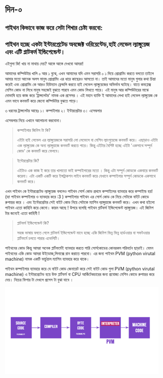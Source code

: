 
  

# দিন-০

## পাইথন কিভাবে কাজ করে সেটা শিখার চেষ্টা করবো:

## পাইথন হচ্ছে একটা ইন্টারপ্রেটেড অবজেক্ট ওরিয়েন্টেড,হাই লেভেল ল্যাঙ্গুয়েজ এবং এটি প্লাটফর্ম  ইন্ডিপেন্ডেন্ট।
এইগুলা কি! খায় না মাথায় দেয়? আস্তে আস্তে দেখবো আমরা!

আমাদের কম্পিউটার খালি ০ আর ১ বুঝে, এখন আমাদের যদি এমন সরাসরি ০ ১ দিয়ে প্রোগ্রামিং করতে বলতো তাইলে আমার মতো আনেক অলস মানুষ প্রোগ্রামিং এর ধারে কাছেরও আসতো না। তাই আমাদের মতো মানুষ গুলার কথা চিন্তা করেই  এবং প্রোগ্রামিং কে আরও  হিউম্যান ফ্রেন্ডলি করতে হাই লেভেল ল্যাঙ্গুয়েজের অভির্ভাব ঘটেছে। যাতে কমপ্লেক্স মেশিন কোড না লিখে মানুষ সহজেই বুঝতে পারবে এমন কোড লিখতে পারে। 
এই মানুষ আর কম্পিউটারের মাঝে দোভাষি হয়ে কাজ করে 'ট্রান্সলেটর' নামক  এক প্রসেসর । এই মহান ব্যাক্তি ই আমাদের লেখা হাই লেভেল ল্যাঙ্গুয়েজ কে  এমন ভাবে কনভার্ট করে জেনো কম্পিউটার বুঝতে পাড়ে।  


৩ ধরনের ট্রান্সলেটর আছেঃ
১। কম্পাইলার
২। ইন্টারপ্রেটার
৩। এসেম্বলার


এসেম্বলার নিয়ে এখানে আলোচনা করবোনা।

>কম্পাইলার জিনিস টা কি?
>
>এইটা হাই লেভেল এর ল্যাঙ্গুয়েজকে সরাসরি লো লেভেলে বা মেশিন ল্যাংগুয়েজে কনভার্ট করে। এছাড়াও এইটা এক ল্যাঙ্গুয়েজ কে অন্য ল্যাঙ্গুয়াজে কনভার্ট করতে পারে। 
>কিন্তু এইটার বৈশিষ্ট  হচ্ছে এইটা 'একসাথে সম্পুর্ন কোড' কে কনভার্ট করে ফেলবে।

>ইন্টেরপ্রেটার কি?
>
>এইটাও এক কাজ ই করে তার খালাতো ভাই কম্পাইলারের মতো । কিন্তু এটা সম্পুর্ন কোডকে একবারে কনভার্ট করেনা। এটা  একটি একটি করে ইন্সট্রাকশন লাইন কনভার্ট করে যেখানে কম্পাইলার সম্পুর্ন কোডকে একসাথে কনভার্ট করে। 


এখন পাইথন কে ইন্টারপ্রেটেড ল্যাঙ্গুয়েজ বললেও পাইথন সোর্স কোড প্রথমে কম্পাইলের ব্যাবহার করে কম্পাইল্ড হয়! (হ্যা পাইথন কম্পাইলার ও ব্যাবহার করে :3 )
কম্পাইলার পাইথন এর সোর্স কোড কে নিয়ে সেটাকে বাইট কোডে রুপান্তর করে । এবং ইন্টেরপ্রেটার  সেই বাইট কোড নিয়ে সেটাকে ম্যাশিন ল্যাঙ্গুয়াজে কনভার্ট করে। 
এখন কথা হইলো পাইথন এতো কাহিনি করে কেনো। কারন আছে ! উপরে বলেছি পাইথন প্লার্টফর্ম ইন্ডিপেন্ডেন্ট ল্যাঙ্গুয়েজ। এই জিনিশ টার জন্যেই এতো কাহিনী !

>প্লাটফর্ম ইন্ডিপেন্ডেন্ট কি?
>
>সহজ ভাষায় বলতে গেলে প্লাটফর্ম  ইন্ডিপেন্ডেন্ট মানে হচ্ছে একি জিনিশ ভিন্ন ভিন্ন হার্ডওয়ার  বা সফটওয়ার প্লার্টফর্মে চলতে পারার এভেলিটি।

পাইথনের কোড কিন্তু আমরা অনেক প্লার্টফর্মেই ব্যাবহার করতে পারি সোর্সকোডের কোনরকম পরিবর্তন ছাড়াই।  যেমন পাইথনের একি কোড আমরা উইডোজ,লিনাক্সে রান করাতে পারবো। 
এর জন্য পাইথন  PVM (python virutal machine) নামক একটি ভার্চুয়াল ম্যাশিন ব্যাবহার করে থাকে।   

পাইথন কম্পাইলার ব্যাবহার করে যে বাইট কোড জেনারেট করে সেই বাইট কোড গুলা PVM (python virutal machine) এ ইন্টারপ্রেটেড হয়ে উক্ত প্লার্টফর্ম বা CPU আর্কিটেকচারের জন্য প্রযোজ্য মেশিন কোডে রুপান্তর করে দেয়। নিচের ফিগার টা দেখলে প্রসেস টা বুঝা যাবে ।

![py fig](https://github.com/redwan-ist/python/blob/master/day%200/images/how-py-works.png)
